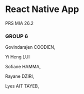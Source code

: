 # React Native App

PRS MIA 26.2

### GROUP 6

Govindarajen COODIEN,

Yi Heng LUI

Sofiane HAMMA,

Rayane DZIRI,

Lyes AIT TAYEB,
